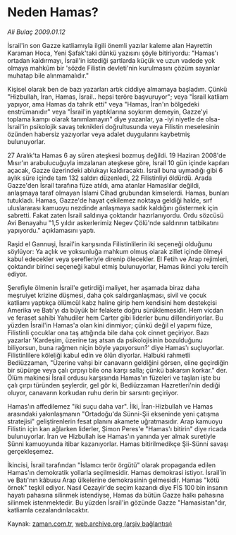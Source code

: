 # Neden Hamas?

*Ali Bulaç 2009.01.12*

<tr><td class="metin" colspan="2" style="padding-top: 20px; padding-left: 5px; ">İsrail'in son Gazze katliamıyla ilgili önemli yazılar kaleme alan Hayrettin Karaman Hoca, Yeni Şafak'taki dünkü yazısını şöyle bitiriyordu: "Hamas'ı ortadan kaldırmayı, İsrail'in istediği şartlarda küçük ve uzun vadede yok olmaya mahkûm bir 'sözde Filistin devleti'nin kurulmasını çözüm sayanlar muhatap bile alınmamalıdır."</td></tr><tr><td class="metin" colspan="2" style="padding-top: 20px; padding-left: 5px; "><p>Kişisel olarak ben de bazı yazarları artık ciddiye almamaya başladım. Çünkü "Hizbullah, İran, Hamas, İsrail.. hepsi teröre başvuruyor"; veya "İsrail katliam yapıyor, ama Hamas da tahrik etti" veya "Hamas, İran'ın bölgedeki enstrümanıdır" veya "İsrail'in yaptıklarına soykırım demeyin, Gazze'yi toplama kampı olarak tanımlamayın" diye yazanlar, ya -iyi niyetle de olsa- İsrail'in psikolojik savaş teknikleri doğrultusunda veya Filistin meselesinin özünden habersiz yazıyorlar veya adalet duygularını kaybetmiş bulunuyorlar. 
<p>27 Aralık'ta Hamas 6 ay süren ateşkesi bozmuş değildi. 19 Haziran 2008'de Mısır'ın arabulucuğuyla imzalanan ateşkese göre, İsrail 10 gün içinde kapıları açacak, Gazze üzerindeki ablukayı kaldıracaktı. İsrail buna uymadığı gibi 6 aylık süre içinde tam 132 saldırı düzenledi, 22 Filistinliyi öldürdü. Arada Gazze'den İsrail tarafına füze atıldı, ama atanlar Hamaslılar değildi, anlaşmaya taraf olmayan İslami Cihad grubundan kimselerdi. Hamas, bunları tutukladı. Hamas, Gazze'de hayat çekilemez noktaya geldiği halde, sırf uluslararası kamuoyu nezdinde anlaşmaya sadık kaldığını göstermek için sabretti. Fakat zaten İsrail saldırıya çoktandır hazırlanıyordu. Ordu sözcüsü Avi Benayahu "1,5 yıldır askerlerimiz Negev Çölü'nde saldırının tatbikatını yapıyordu." açıklamasını yaptı.
<p>Raşid el Gannuşi, İsrail'in karşısında Filistinlilerin iki seçeneği olduğunu söylüyor: Ya açlık ve yoksunluğa mahkum olmuş olarak zillet içinde ölmeyi kabul edecekler veya şerefleriyle direnip ölecekler. El Fetih ve Arap rejimleri, çoktandır birinci seçeneği kabul etmiş bulunuyorlar, Hamas ikinci yolu tercih ediyor. 
<p>Şerefiyle ölmenin İsrail'e getirdiği maliyet, her aşamada biraz daha meşruiyet krizine düşmesi, daha çok saldırganlaşması, sivil ve çocuk katliamı yaptıkça ölümcül kabz haline girip hem kendisini hem destekçisi Amerika ve Batı'yı da büyük bir felakete doğru sürüklemesidir. Hem vicdan ve feraset sahibi Yahudiler hem Carter gibi liderler bunu dillendiriyorlar. Bu yüzden İsrail'in Hamas'a olan kini dinmiyor; çünkü değil el yapımı füze, Filistinli çocuklar ona taş attığında bile daha çok cinnet geçiriyor. Bazı yazarlar 'Kardeşim, üzerine taş atsan da psikolojisinin bozulduğunu biliyorsun, buna rağmen niçin böyle yapıyorsun?' diye Hamas'ı suçluyorlar. Filistinlilere köleliği kabul edin ve ölün diyorlar. Halbuki rahmetli Bediüzzaman, "Üzerine vahşi bir canavarın geldiğini görsen, eline geçirdiğin bir süpürge veya çalı çırpıyı bile ona karşı salla; çünkü bakarsın korkar." der. Ölüm makinesi İsrail ordusu karşısında Hamas'ın füzeleri ve taşları işte bu çalı çırpı türünden şeylerdir, gel gör ki, Bediüzzaman Hazretleri'nin dediği oluyor, canavarın korkudan ruhu derin bir sarsıntı geçiriyor.
<p>Hamas'ın affedilemez "iki suçu daha var". İlki, İran-Hizbullah ve Hamas arasındaki yakınlaşmanın "Ortadoğu'da Sünni-Şii ekseninde yeni çatışma stratejisi" geliştirenlerin fesat planını akamete uğratmasıdır. Arap kamuoyu Filistin için kan ağlarken liderler, Şimon Peres'e "Hamas'ı bitirin" diye ricada bulunuyorlar. İran ve Hizbullah ise Hamas'ın yanında yer almak suretiyle Sünni kamuoyunda itibar kazanıyorlar. Hamas bitirilmedikçe Şii-Sünni savaşı gerçekleşemez.
<p>İkincisi, İsrail tarafından "İslamcı terör örgütü" olarak propaganda edilen Hamas'ın demokratik yollarla seçilmesidir. Hamas demokrasi istiyor. İsrail'in ve Batı'nın kâbusu Arap ülkelerine demokrasinin gelmesidir. Hamas "kötü örnek" teşkil ediyor. Nasıl Cezayir'de seçim kazandı diye FİS 100 bin insanın hayatı pahasına silinmek istendiyse, Hamas da bütün Gazze halkı pahasına silinmek istenmektedir. Bu yüzden İsrail'in gözünde Gazze "Hamasistan"dır, katliamla cezalandırılacaktır.<br/></p></p></p></p></p></p></td></tr>

Kaynak: [zaman.com.tr](http://zaman.com.tr/yazar.do?yazino=802562), [web.archive.org (arşiv bağlantısı)](http://web.archive.org/web/20091129102827/http://www.zaman.com.tr:80/yazar.do?yazino=802562)

